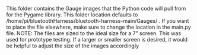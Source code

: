 This folder contains the Gauge images that the Python code will pull from for the Pygame library. This folder location defaults to /home/pi/bluetoothHarness/bluetooth-harness-main/Gauges/ . If you want to place the file elsewhere, make sure to change the location in the main.py file.
NOTE: The files are sized to the ideal size for a 7" screen. This was used for prototype testing. If a larger or smaller screen is desired, it would be helpful to adjust the size of the images accordingly
